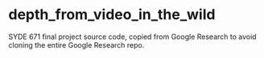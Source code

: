 # depth_from_video_in_the_wild
SYDE 671 final project source code, copied from Google Research to avoid cloning the entire Google Research repo.
